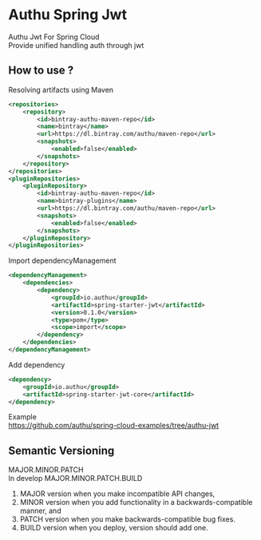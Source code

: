 # Authu Spring Jwt
Authu Jwt For Spring Cloud    
Provide unified handling auth through jwt   

## How to use ?
Resolving artifacts using Maven   
```xml
<repositories>
    <repository>
        <id>bintray-authu-maven-repo</id>
        <name>bintray</name>
        <url>https://dl.bintray.com/authu/maven-repo</url>
        <snapshots>
            <enabled>false</enabled>
        </snapshots>
    </repository>
</repositories>
<pluginRepositories>
    <pluginRepository>
        <id>bintray-authu-maven-repo</id>
        <name>bintray-plugins</name>
        <url>https://dl.bintray.com/authu/maven-repo</url>
        <snapshots>
            <enabled>false</enabled>
        </snapshots>
    </pluginRepository>
</pluginRepositories>
```

Import dependencyManagement
```xml
<dependencyManagement>
    <dependencies>
        <dependency>
            <groupId>io.authu</groupId>
            <artifactId>spring-starter-jwt</artifactId>
            <version>0.1.0</version>
            <type>pom</type>
            <scope>import</scope>
        </dependency>
    </dependencies>
</dependencyManagement>
```

Add dependency
```xml
<dependency>
    <groupId>io.authu</groupId>
    <artifactId>spring-starter-jwt-core</artifactId>
</dependency>
```

Example    
<https://github.com/authu/spring-cloud-examples/tree/authu-jwt>

## Semantic Versioning
MAJOR.MINOR.PATCH    
In develop MAJOR.MINOR.PATCH.BUILD   
1. MAJOR version when you make incompatible API changes,
2. MINOR version when you add functionality in a backwards-compatible manner, and
3. PATCH version when you make backwards-compatible bug fixes.
4. BUILD version when you deploy, version should add one.
